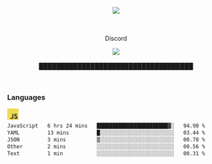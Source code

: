 <p align="center">
  <img src="https://lewd.pics/p/Nlws.png">
</p>
‎<p align="center">Discord</p>

<p align="center">
  <img src="https://discord.c99.nl/widget/theme-2/287977955240706060.png">
</p>

<p align="center">████████████████████████████████████</p></br>

### Languages

<img align="left" alt="JavaScript" width="26px" src="https://raw.githubusercontent.com/github/explore/80688e429a7d4ef2fca1e82350fe8e3517d3494d/topics/javascript/javascript.png" /></br>

<!--START_SECTION:waka-->
```text
JavaScript   6 hrs 24 mins   ███████████████████████▓░   94.90 % 
YAML         13 mins         █░░░░░░░░░░░░░░░░░░░░░░░░   03.44 % 
JSON         3 mins          ▒░░░░░░░░░░░░░░░░░░░░░░░░   00.78 % 
Other        2 mins          ░░░░░░░░░░░░░░░░░░░░░░░░░   00.56 % 
Text         1 min           ░░░░░░░░░░░░░░░░░░░░░░░░░   00.31 % 
```
<!--END_SECTION:waka-->
